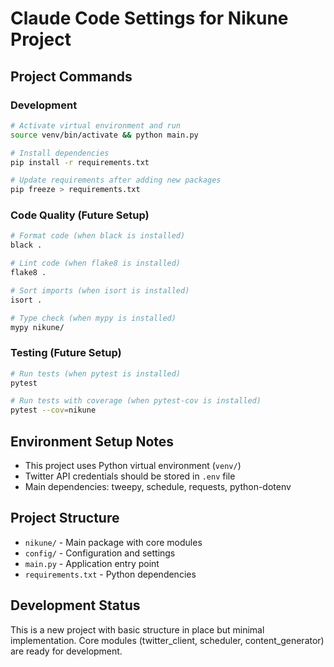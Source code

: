 # Claude Code Settings for Nikune Project

## Project Commands

### Development
```bash
# Activate virtual environment and run
source venv/bin/activate && python main.py

# Install dependencies
pip install -r requirements.txt

# Update requirements after adding new packages
pip freeze > requirements.txt
```

### Code Quality (Future Setup)
```bash
# Format code (when black is installed)
black .

# Lint code (when flake8 is installed)
flake8 .

# Sort imports (when isort is installed)
isort .

# Type check (when mypy is installed)
mypy nikune/
```

### Testing (Future Setup)
```bash
# Run tests (when pytest is installed)
pytest

# Run tests with coverage (when pytest-cov is installed)
pytest --cov=nikune
```

## Environment Setup Notes

- This project uses Python virtual environment (`venv/`)
- Twitter API credentials should be stored in `.env` file
- Main dependencies: tweepy, schedule, requests, python-dotenv

## Project Structure

- `nikune/` - Main package with core modules
- `config/` - Configuration and settings
- `main.py` - Application entry point
- `requirements.txt` - Python dependencies

## Development Status

This is a new project with basic structure in place but minimal implementation. Core modules (twitter_client, scheduler, content_generator) are ready for development.
